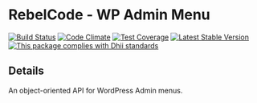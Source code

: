 # RebelCode - WP Admin Menu

[![Build Status](https://travis-ci.org/RebelCode/wp-admin-menu.svg?branch=develop)](https://travis-ci.org/RebelCode/wp-admin-menu)
[![Code Climate](https://codeclimate.com/github/RebelCode/wp-admin-menu/badges/gpa.svg)](https://codeclimate.com/github/RebelCode/wp-admin-menu)
[![Test Coverage](https://codeclimate.com/github/RebelCode/wp-admin-menu/badges/coverage.svg)](https://codeclimate.com/github/RebelCode/wp-admin-menu/coverage)
[![Latest Stable Version](https://poser.pugx.org/rebelcode/wp-admin-menu/version)](https://packagist.org/packages/rebelcode/wp-admin-menu)
[![This package complies with Dhii standards](https://img.shields.io/badge/Dhii-Compliant-green.svg?style=flat-square)][Dhii]

## Details
An object-oriented API for WordPress Admin menus.

[Dhii]: https://github.com/Dhii/dhii
